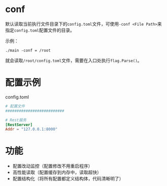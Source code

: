 # conf

默认读取当前执行文件目录下的`config.toml`文件，可使用`-conf <File Path>`来指定`config.toml`配置文件的目录。

示例：

```shell
./main -conf = /root
```

就会读取`/root/config.toml`文件，需要在入口处执行`flag.Parse()`。

# 配置示例

config.toml
```toml
# 配置文件
##########################

# Rest服务
[RestServer]
Addr = "127.0.0.1:8000"
```

# 功能

- 配置改动监控（配置修改不用重启程序）
- 高性能读取（配置缓存到内存中，读取超快）
- 配置结构化（将所有配置都定义结构体，代码清晰明了）
